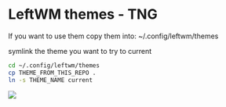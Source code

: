 # LeftWM themes - TNG

If you want to use them copy them into:
~/.config/leftwm/themes

symlink the theme you want to try to current

```bash
cd ~/.config/leftwm/themes
cp THEME_FROM_THIS_REPO .
ln -s THEME_NAME current
```

![](https://github.com/leftwm/leftwm-tng/raw/master/screenshot.jpg)
